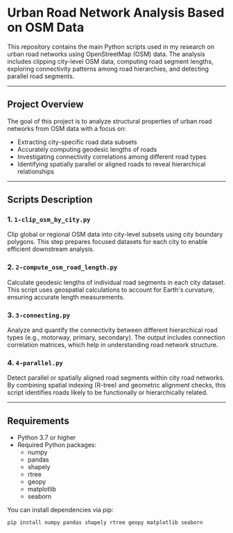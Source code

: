 # Urban Road Network Analysis Based on OSM Data

This repository contains the main Python scripts used in my research on urban road networks using OpenStreetMap (OSM) data. The analysis includes clipping city-level OSM data, computing road segment lengths, exploring connectivity patterns among road hierarchies, and detecting parallel road segments.

---

## Project Overview

The goal of this project is to analyze structural properties of urban road networks from OSM data with a focus on:

- Extracting city-specific road data subsets
- Accurately computing geodesic lengths of roads
- Investigating connectivity correlations among different road types
- Identifying spatially parallel or aligned roads to reveal hierarchical relationships

---

## Scripts Description

### 1. `1-clip_osm_by_city.py`  
Clip global or regional OSM data into city-level subsets using city boundary polygons. This step prepares focused datasets for each city to enable efficient downstream analysis.

### 2. `2-compute_osm_road_length.py`  
Calculate geodesic lengths of individual road segments in each city dataset. This script uses geospatial calculations to account for Earth's curvature, ensuring accurate length measurements.

### 3. `3-connecting.py`  
Analyze and quantify the connectivity between different hierarchical road types (e.g., motorway, primary, secondary). The output includes connection correlation matrices, which help in understanding road network structure.

### 4. `4-parallel.py`  
Detect parallel or spatially aligned road segments within city road networks. By combining spatial indexing (R-tree) and geometric alignment checks, this script identifies roads likely to be functionally or hierarchically related.

---

## Requirements

- Python 3.7 or higher
- Required Python packages:
  - numpy
  - pandas
  - shapely
  - rtree
  - geopy
  - matplotlib
  - seaborn

You can install dependencies via pip:

```bash
pip install numpy pandas shapely rtree geopy matplotlib seaborn
